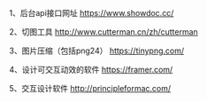 1、后台api接口网址 https://www.showdoc.cc/

2、切图工具 http://www.cutterman.cn/zh/cutterman

3、图片压缩（包括png24） https://tinypng.com/

4、设计可交互动效的软件 https://framer.com/

5、交互设计软件 http://principleformac.com/
